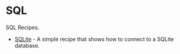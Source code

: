 # SQL

SQL Recipes.

* [SQLite](sqlite) - A simple recipe that shows how to connect to a SQLite database.
